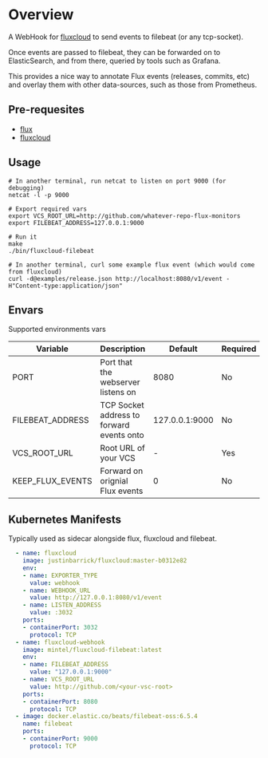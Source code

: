 # Overview

A WebHook for [fluxcloud](https://github.com/justinbarrick/fluxcloud) to send events to filebeat (or any tcp-socket).

Once events are passed to filebeat, they can be forwarded on to ElasticSearch, and from there, queried by tools such as Grafana.

This provides a nice way to annotate Flux events (releases, commits, etc) and overlay them with other data-sources, such as those from Prometheus.

## Pre-requesites

- [flux](https://github.com/fluxcd/flux)
- [fluxcloud](https://github.com/justinbarrick/fluxcloud)

## Usage

```
# In another terminal, run netcat to listen on port 9000 (for debugging)
netcat -l -p 9000
```

```
# Export required vars
export VCS_ROOT_URL=http://github.com/whatever-repo-flux-monitors
export FILEBEAT_ADDRESS=127.0.0.1:9000
```

```
# Run it
make
./bin/fluxcloud-filebeat
```

```
# In another terminal, curl some example flux event (which would come from fluxcloud)
curl -d@examples/release.json http://localhost:8080/v1/event -H"Content-type:application/json"
```
## Envars

Supported environments vars

| Variable 	       | Description                               | Default        | Required |
|----------------------|-------------------------------------------|----------------|----------|
| PORT                 | Port that the webserver listens on        | 8080           | No       |
| FILEBEAT_ADDRESS     | TCP Socket address to forward events onto | 127.0.0.1:9000 | No       |
| VCS_ROOT_URL         | Root URL of your VCS                      | -              | Yes      |
| KEEP_FLUX_EVENTS     | Forward on orignial Flux events           | 0              | No       |

## Kubernetes Manifests

Typically used as sidecar alongside flux, fluxcloud and filebeat.

```yaml
  - name: fluxcloud
    image: justinbarrick/fluxcloud:master-b0312e82
    env:
    - name: EXPORTER_TYPE
      value: webhook
    - name: WEBHOOK_URL
      value: http://127.0.0.1:8080/v1/event
    - name: LISTEN_ADDRESS
      value: :3032
    ports:
    - containerPort: 3032
      protocol: TCP
  - name: fluxcloud-webhook
    image: mintel/fluxcloud-filebeat:latest
    env:
    - name: FILEBEAT_ADDRESS
      value: "127.0.0.1:9000"
    - name: VCS_ROOT_URL
      value: http://github.com/<your-vsc-root>
    ports:
    - containerPort: 8080
      protocol: TCP
  - image: docker.elastic.co/beats/filebeat-oss:6.5.4
    name: filebeat
    ports:
    - containerPort: 9000
      protocol: TCP
```

